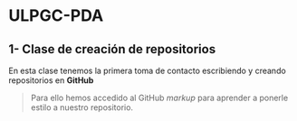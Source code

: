 # **ULPGC-PDA**

## 1- Clase de creación de **repositorios**

En esta clase tenemos la primera toma de contacto escribiendo y creando repositorios en **GitHub**
> Para ello hemos accedido al GitHub *markup* para aprender a ponerle estilo a nuestro repositorio.
